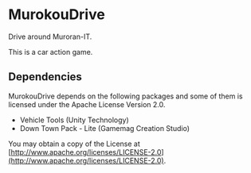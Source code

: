 # MurokouDrive
Drive around Muroran-IT.

This is a car action game.


## Dependencies
MurokouDrive depends on the following packages and some of them is licensed under the Apache License Version 2.0.

* Vehicle Tools (Unity Technology)
* Down Town Pack - Lite (Gamemag Creation Studio)

You may obtain a copy of the License at [http://www.apache.org/licenses/LICENSE-2.0](http://www.apache.org/licenses/LICENSE-2.0).
